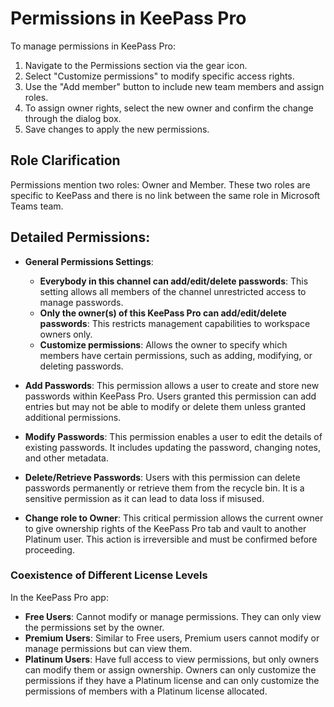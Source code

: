 # Permissions in KeePass Pro

To manage permissions in KeePass Pro:
1. Navigate to the Permissions section via the gear icon.
2. Select "Customize permissions" to modify specific access rights.
3. Use the "Add member" button to include new team members and assign roles.
4. To assign owner rights, select the new owner and confirm the change through the dialog box.
5. Save changes to apply the new permissions.

## Role Clarification
Permissions mention two roles: Owner and Member. These two roles are specific to KeePass and there is no link between the same role in Microsoft Teams team.

## Detailed Permissions:

- **General Permissions Settings**:
  - **Everybody in this channel can add/edit/delete passwords**: This setting allows all members of the channel unrestricted access to manage passwords.
  - **Only the owner(s) of this KeePass Pro can add/edit/delete passwords**: This restricts management capabilities to workspace owners only.
  - **Customize permissions**: Allows the owner to specify which members have certain permissions, such as adding, modifying, or deleting passwords.

- **Add Passwords**: This permission allows a user to create and store new passwords within KeePass Pro. Users granted this permission can add entries but may not be able to modify or delete them unless granted additional permissions.
- **Modify Passwords**: This permission enables a user to edit the details of existing passwords. It includes updating the password, changing notes, and other metadata.
- **Delete/Retrieve Passwords**: Users with this permission can delete passwords permanently or retrieve them from the recycle bin. It is a sensitive permission as it can lead to data loss if misused.
- **Change role to Owner**: This critical permission allows the current owner to give ownership rights of the KeePass Pro tab and vault to another Platinum user. This action is irreversible and must be confirmed before proceeding.


### Coexistence of Different License Levels

In the KeePass Pro app:
- **Free Users**: Cannot modify or manage permissions. They can only view the permissions set by the owner.
- **Premium Users**: Similar to Free users, Premium users cannot modify or manage permissions but can view them.
- **Platinum Users**: Have full access to view permissions, but only owners can modify them or assign ownership. Owners can only customize the permissions if they have a Platinum license and can only customize the permissions of members with a Platinum license allocated.

<Intercom />
<Hubspot />
<Clarity />
<GoogleAnalytics />